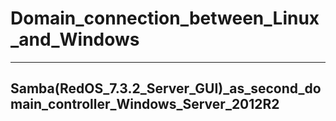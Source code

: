 # Domain_connection_between_Linux_and_Windows
-----------------------------------------------------------------------------------------------------------------------------------------------------------
Samba(RedOS_7.3.2_Server_GUI)_as_second_domain_controller_Windows_Server_2012R2
-----------------------------------------------------------------------------------------------------------------------------------------------------------
